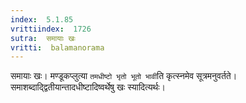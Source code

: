 ```yaml
---
index:  5.1.85
vrittiindex:  1726
sutra:  समायाः खः
vritti:  balamanorama 
---
```


समायाः खः। मण्डूकप्लुत्या `तमधीष्टो भृतो भूतो भावी`ति कृत्स्नमेव सूत्रमनुवर्तते। समाशब्दाद्द्वितीयान्तादधीष्टादिष्वर्थेषु खः स्यादित्यर्थः। 

